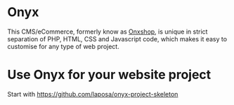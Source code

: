Onyx
=======
This CMS/eCommerce, formerly know as [Onxshop](https://old.onxshop.com), is unique in strict separation of PHP, HTML, CSS and Javascript code, which makes it easy to customise for any type of web project.

Use Onyx for your website project
==================================

Start with https://github.com/laposa/onyx-project-skeleton
